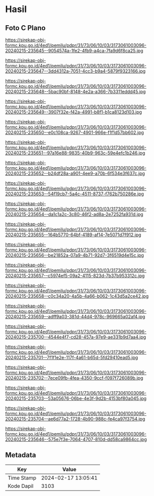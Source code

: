 # Hasil

## Foto C Plano

https://sirekap-obj-formc.kpu.go.id/4ed1/pemilu/pdpr/31/73/06/10/03/3173061003096-20240215-235645--9054574a-1fe2-4fb9-a4ca-7fa9d6f8ca25.jpg

https://sirekap-obj-formc.kpu.go.id/4ed1/pemilu/pdpr/31/73/06/10/03/3173061003096-20240215-235647--3dd4312a-7051-4cc3-b9a4-5879f9323166.jpg

https://sirekap-obj-formc.kpu.go.id/4ed1/pemilu/pdpr/31/73/06/10/03/3173061003096-20240215-235648--5bac90bf-8148-4e2a-a366-7b3311eddd45.jpg

https://sirekap-obj-formc.kpu.go.id/4ed1/pemilu/pdpr/31/73/06/10/03/3173061003096-20240215-235649--3907f32e-f42a-4991-b8f1-b1ca8123d103.jpg

https://sirekap-obj-formc.kpu.go.id/4ed1/pemilu/pdpr/31/73/06/10/03/3173061003096-20240215-235650--e0c108ca-9267-4901-966e-f1f1d57bb602.jpg

https://sirekap-obj-formc.kpu.go.id/4ed1/pemilu/pdpr/31/73/06/10/03/3173061003096-20240215-235651--97a16e88-9835-40b9-963c-59e4efc1b246.jpg

https://sirekap-obj-formc.kpu.go.id/4ed1/pemilu/pdpr/31/73/06/10/03/3173061003096-20240215-235652--b24df28a-a901-4ee9-a70b-6f534e3f637c.jpg

https://sirekap-obj-formc.kpu.go.id/4ed1/pemilu/pdpr/31/73/06/10/03/3173061003096-20240215-235653--54f19cb7-5a4c-4511-8737-f762b750286e.jpg

https://sirekap-obj-formc.kpu.go.id/4ed1/pemilu/pdpr/31/73/06/10/03/3173061003096-20240215-235654--da1c1a2c-3c80-46f2-ad8a-2e7252fa931d.jpg

https://sirekap-obj-formc.kpu.go.id/4ed1/pemilu/pdpr/31/73/06/10/03/3173061003096-20240215-235655--164b5770-64bf-4189-af14-7e5071d7f912.jpg

https://sirekap-obj-formc.kpu.go.id/4ed1/pemilu/pdpr/31/73/06/10/03/3173061003096-20240215-235656--be21852a-07a9-4b71-92d7-3f6519d4e15c.jpg

https://sirekap-obj-formc.kpu.go.id/4ed1/pemilu/pdpr/31/73/06/10/03/3173061003096-20240215-235657--c5974ef5-09a2-4115-823d-7b37b953312c.jpg

https://sirekap-obj-formc.kpu.go.id/4ed1/pemilu/pdpr/31/73/06/10/03/3173061003096-20240215-235658--c0c34a20-4a5b-4a66-b062-1c43d5a2ce42.jpg

https://sirekap-obj-formc.kpu.go.id/4ed1/pemilu/pdpr/31/73/06/10/03/3173061003096-20240215-235659--adff9a03-381d-44d4-978c-969665a02af4.jpg

https://sirekap-obj-formc.kpu.go.id/4ed1/pemilu/pdpr/31/73/06/10/03/3173061003096-20240215-235700--4544e4f7-cd28-457a-97e9-ae331b9d7aa4.jpg

https://sirekap-obj-formc.kpu.go.id/4ed1/pemilu/pdpr/31/73/06/10/03/3173061003096-20240215-235701--7f1f1e2e-117f-4a61-b65d-5fd29410ead5.jpg

https://sirekap-obj-formc.kpu.go.id/4ed1/pemilu/pdpr/31/73/06/10/03/3173061003096-20240215-235702--7ece09fb-4fea-4350-9ccf-f097f726089b.jpg

https://sirekap-obj-formc.kpu.go.id/4ed1/pemilu/pdpr/31/73/06/10/03/3173061003096-20240215-235703--53a05676-06be-4e3f-9d2b-4153bf80a045.jpg

https://sirekap-obj-formc.kpu.go.id/4ed1/pemilu/pdpr/31/73/06/10/03/3173061003096-20240215-235704--ae6d77a2-1728-4b90-988c-fe4ca97f3754.jpg

https://sirekap-obj-formc.kpu.go.id/4ed1/pemilu/pdpr/31/73/06/10/03/3173061003096-20240215-235646--575e7f3e-7064-4707-810d-dd58ca9864cc.jpg


## Metadata

| Key        | Value               |
| ---------- | ------------------- |
| Time Stamp | 2024-02-17 13:05:41 |
| Kode Dapil | 3103                |



